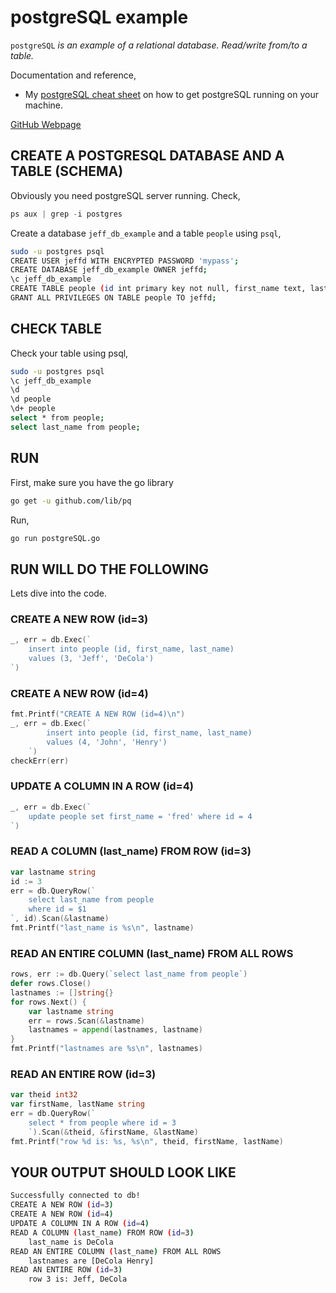 # postgreSQL example

`postgreSQL` _is an example of
a relational database.
Read/write from/to a table._

Documentation and reference,

* My
  [postgreSQL cheat sheet](https://github.com/JeffDeCola/my-cheat-sheets/tree/master/software/development/software-architectures/database/postgresql-cheat-sheet)
  on how to get postgreSQL running on your machine.

[GitHub Webpage](https://jeffdecola.github.io/my-go-examples/)

## CREATE A POSTGRESQL DATABASE AND A TABLE (SCHEMA)

Obviously you need postgreSQL server running. Check,

```go
ps aux | grep -i postgres
```

Create a database `jeff_db_example` and a table `people` using `psql`,

```bash
sudo -u postgres psql
CREATE USER jeffd WITH ENCRYPTED PASSWORD 'mypass';
CREATE DATABASE jeff_db_example OWNER jeffd;
\c jeff_db_example
CREATE TABLE people (id int primary key not null, first_name text, last_name text);
GRANT ALL PRIVILEGES ON TABLE people TO jeffd;
```

## CHECK TABLE

Check your table using psql,

```bash
sudo -u postgres psql
\c jeff_db_example
\d
\d people
\d+ people
select * from people;
select last_name from people;
```

## RUN

First, make sure you have the go library

```bash
go get -u github.com/lib/pq
```

Run,

```bash
go run postgreSQL.go
```

## RUN WILL DO THE FOLLOWING

Lets dive into the code.

### CREATE A NEW ROW (id=3)

```go
_, err = db.Exec(`
    insert into people (id, first_name, last_name)
    values (3, 'Jeff', 'DeCola')
`)
```

### CREATE A NEW ROW (id=4)

```go
fmt.Printf("CREATE A NEW ROW (id=4)\n")
_, err = db.Exec(`
        insert into people (id, first_name, last_name)
        values (4, 'John', 'Henry')
    `)
checkErr(err)
```

### UPDATE A COLUMN IN A ROW (id=4)

```go
_, err = db.Exec(`
    update people set first_name = 'fred' where id = 4
`)
```

### READ A COLUMN (last_name) FROM ROW (id=3)

```go
var lastname string
id := 3
err = db.QueryRow(`
    select last_name from people
    where id = $1
`, id).Scan(&lastname)
fmt.Printf("last_name is %s\n", lastname)
```

### READ AN ENTIRE COLUMN (last_name) FROM ALL ROWS

```go
rows, err := db.Query(`select last_name from people`)
defer rows.Close()
lastnames := []string{}
for rows.Next() {
    var lastname string
    err = rows.Scan(&lastname)
    lastnames = append(lastnames, lastname)
}
fmt.Printf("lastnames are %s\n", lastnames)
```

### READ AN ENTIRE ROW (id=3)

```go
var theid int32
var firstName, lastName string
err = db.QueryRow(`
    select * from people where id = 3
    `).Scan(&theid, &firstName, &lastName)
fmt.Printf("row %d is: %s, %s\n", theid, firstName, lastName)
```

## YOUR OUTPUT SHOULD LOOK LIKE

```bash
Successfully connected to db!
CREATE A NEW ROW (id=3)
CREATE A NEW ROW (id=4)
UPDATE A COLUMN IN A ROW (id=4)
READ A COLUMN (last_name) FROM ROW (id=3)
    last_name is DeCola
READ AN ENTIRE COLUMN (last_name) FROM ALL ROWS
    lastnames are [DeCola Henry]
READ AN ENTIRE ROW (id=3)
    row 3 is: Jeff, DeCola
```
